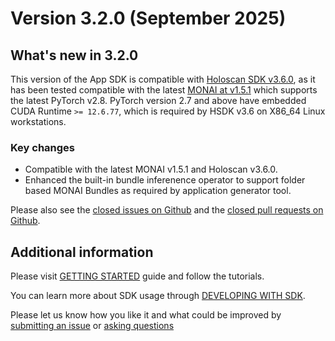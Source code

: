 # Version 3.2.0 (September 2025)

## What's new in 3.2.0

This version of the App SDK is compatible with [Holoscan SDK v3.6.0](https://pypi.org/project/holoscan/3.6.0), as it has been tested compatible with the latest [MONAI at v1.5.1](https://pypi.org/project/monai/1.5.1/) which supports the latest PyTorch v2.8. PyTorch version 2.7 and above have embedded CUDA Runtime `>= 12.6.77`, which is required by HSDK v3.6 on X86_64 Linux workstations.

### Key changes

- Compatible with the latest MONAI v1.5.1 and Holoscan v3.6.0.
- Enhanced the built-in bundle inferenence operator to support folder based MONAI Bundles as required by application generator tool.


Please also see the <a href="https://github.com/Project-MONAI/monai-deploy-app-sdk/issues?q=is%3Aissue+is%3Aclosed">closed issues on Github</a> and the <a href="https://github.com/Project-MONAI/monai-deploy-app-sdk/pulls?q=is%3Apr+is%3Aclosed">closed pull requests on Github</a>.

## Additional information
Please visit [GETTING STARTED](/getting_started/index) guide and follow the tutorials.

You can learn more about SDK usage through [DEVELOPING WITH SDK](/developing_with_sdk/index).

Please let us know how you like it and what could be improved by [submitting an issue](https://github.com/Project-MONAI/monai-deploy-app-sdk/issues/new/choose) or [asking questions](https://github.com/Project-MONAI/monai-deploy-app-sdk/discussions)